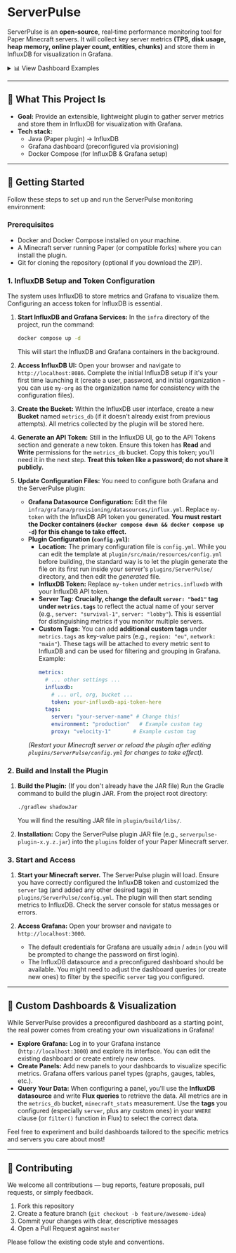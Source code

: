 # ServerPulse

ServerPulse is an **open‑source**, real‑time performance monitoring tool for Paper Minecraft servers. It will collect key server metrics **(TPS, disk usage, heap memory, online player count, entities, chunks)** and store them in InfluxDB for visualization in Grafana.

<details>
<summary>📊 View Dashboard Examples</summary>

![ServerPulse Grafana Dashboard Example1](img/dashboard.png)
*Example dashboard view 1: General Server Overview*

![ServerPulse Grafana Dashboard Example2](img/dashboard2.png)
*Example dashboard view 2: Per-World Details*

</details>

---

## 📖 What This Project Is

- **Goal:** Provide an extensible, lightweight plugin to gather server metrics and store them in InfluxDB for visualization with Grafana.
- **Tech stack:**
    - Java (Paper plugin) → InfluxDB
    - Grafana dashboard (preconfigured via provisioning)
    - Docker Compose (for InfluxDB & Grafana setup)

---

## 🚀 Getting Started

Follow these steps to set up and run the ServerPulse monitoring environment:

### Prerequisites

* Docker and Docker Compose installed on your machine.
* A Minecraft server running Paper (or compatible forks) where you can install the plugin.
* Git for cloning the repository (optional if you download the ZIP).

### 1. InfluxDB Setup and Token Configuration

The system uses InfluxDB to store metrics and Grafana to visualize them. Configuring an access token for InfluxDB is essential.

1.  **Start InfluxDB and Grafana Services:**
    In the `infra` directory of the project, run the command:
    ```bash
    docker compose up -d
    ```
    This will start the InfluxDB and Grafana containers in the background.

2.  **Access InfluxDB UI:**
    Open your browser and navigate to `http://localhost:8086`. Complete the initial InfluxDB setup if it's your first time launching it (create a user, password, and initial organization - you can use `my-org` as the organization name for consistency with the configuration files).

3.  **Create the Bucket:**
    Within the InfluxDB user interface, create a new **Bucket** named `metrics_db` (if it doesn't already exist from previous attempts). All metrics collected by the plugin will be stored here.

4.  **Generate an API Token:**
    Still in the InfluxDB UI, go to the API Tokens section and generate a new token. Ensure this token has **Read** and **Write** permissions for the `metrics_db` bucket. Copy this token; you'll need it in the next step. **Treat this token like a password; do not share it publicly.**

5.  **Update Configuration Files:**
    You need to configure both Grafana and the ServerPulse plugin:
    * **Grafana Datasource Configuration:** Edit the file `infra/grafana/provisioning/datasources/influx.yml`. Replace `my-token` with the InfluxDB API token you generated. **You must restart the Docker containers (`docker compose down && docker compose up -d`) for this change to take effect.**
    * **Plugin Configuration (`config.yml`):**
        * **Location:** The primary configuration file is `config.yml`. While you can edit the template at `plugin/src/main/resources/config.yml` before building, the standard way is to let the plugin generate the file on its first run inside your server's `plugins/ServerPulse/` directory, and then edit the *generated* file.
        * **InfluxDB Token:** Replace `my-token` under `metrics.influxdb` with your InfluxDB API token.
        * **Server Tag:** **Crucially, change the default `server: "bed1"` tag under `metrics.tags`** to reflect the actual name of your server (e.g., `server: "survival-1"`, `server: "lobby"`). This is essential for distinguishing metrics if you monitor multiple servers.
        * **Custom Tags:** You can add **additional custom tags** under `metrics.tags` as key-value pairs (e.g., `region: "eu"`, `network: "main"`). These tags will be attached to every metric sent to InfluxDB and can be used for filtering and grouping in Grafana. Example:
            ```yaml
            metrics:
              # ... other settings ...
              influxdb:
                # ... url, org, bucket ...
                token: your-influxdb-api-token-here
              tags:
                server: "your-server-name" # Change this!
                environment: "production"   # Example custom tag
                proxy: "velocity-1"       # Example custom tag
            ```
        *(Restart your Minecraft server or reload the plugin after editing `plugins/ServerPulse/config.yml` for changes to take effect).*

### 2. Build and Install the Plugin

1.  **Build the Plugin:** (If you don't already have the JAR file)
    Run the Gradle command to build the plugin JAR. From the project root directory:
    ```bash
    ./gradlew shadowJar
    ```
    You will find the resulting JAR file in `plugin/build/libs/`.

2.  **Installation:**
    Copy the ServerPulse plugin JAR file (e.g., `serverpulse-plugin-x.y.z.jar`) into the `plugins` folder of your Paper Minecraft server.

### 3. Start and Access

1.  **Start your Minecraft server.** The ServerPulse plugin will load. Ensure you have correctly configured the InfluxDB token and customized the `server` tag (and added any other desired tags) in `plugins/ServerPulse/config.yml`. The plugin will then start sending metrics to InfluxDB. Check the server console for status messages or errors.

2.  **Access Grafana:**
    Open your browser and navigate to `http://localhost:3000`.
    * The default credentials for Grafana are usually `admin` / `admin` (you will be prompted to change the password on first login).
    * The InfluxDB datasource and a preconfigured dashboard should be available. You might need to adjust the dashboard queries (or create new ones) to filter by the specific `server` tag you configured.

---

## 🎨 Custom Dashboards & Visualization

While ServerPulse provides a preconfigured dashboard as a starting point, the real power comes from creating your own visualizations in Grafana!

* **Explore Grafana:** Log in to your Grafana instance (`http://localhost:3000`) and explore its interface. You can edit the existing dashboard or create entirely new ones.
* **Create Panels:** Add new panels to your dashboards to visualize specific metrics. Grafana offers various panel types (graphs, gauges, tables, etc.).
* **Query Your Data:** When configuring a panel, you'll use the **InfluxDB datasource** and write **Flux queries** to retrieve the data. All metrics are in the `metrics_db` bucket, `minecraft_stats` measurement. Use the **tags** you configured (especially `server`, plus any custom ones) in your `WHERE` clause (or `filter()` function in Flux) to select the correct data.

Feel free to experiment and build dashboards tailored to the specific metrics and servers you care about most!

---

## 🤝 Contributing

We welcome all contributions — bug reports, feature proposals, pull requests, or simply feedback.

1.  Fork this repository
2.  Create a feature branch (`git checkout -b feature/awesome-idea`)
3.  Commit your changes with clear, descriptive messages
4.  Open a Pull Request against `master`

Please follow the existing code style and conventions.
